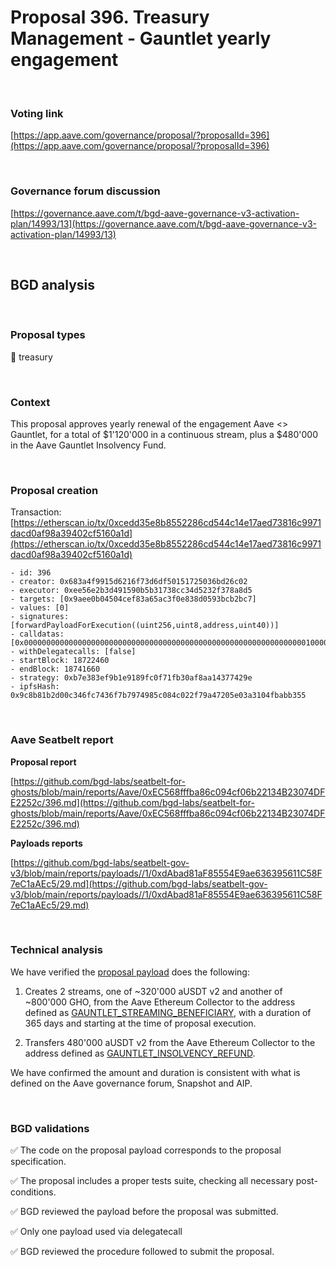# Proposal 396. Treasury Management - Gauntlet yearly engagement

<br>

### Voting link

[https://app.aave.com/governance/proposal/?proposalId=396](https://app.aave.com/governance/proposal/?proposalId=396)

<br>

### Governance forum discussion

[https://governance.aave.com/t/bgd-aave-governance-v3-activation-plan/14993/13](https://governance.aave.com/t/bgd-aave-governance-v3-activation-plan/14993/13)

<br>

## BGD analysis

<br>

### Proposal types

:bank: treasury

<br>

### Context

This proposal approves yearly renewal of the engagement Aave <> Gauntlet, for a total of $1'120'000 in a continuous stream, plus a $480'000 in the Aave Gauntlet Insolvency Fund.


<br>

### Proposal creation

Transaction: [https://etherscan.io/tx/0xcedd35e8b8552286cd544c14e17aed73816c9971dacd0af98a39402cf5160a1d](https://etherscan.io/tx/0xcedd35e8b8552286cd544c14e17aed73816c9971dacd0af98a39402cf5160a1d)

```
- id: 396
- creator: 0x683a4f9915d6216f73d6df50151725036bd26c02
- executor: 0xee56e2b3d491590b5b31738cc34d5232f378a8d5
- targets: [0x9aee0b04504cef83a65ac3f0e838d0593bcb2bc7]
- values: [0]
- signatures: [forwardPayloadForExecution((uint256,uint8,address,uint40))]
- calldatas: [0x00000000000000000000000000000000000000000000000000000000000000010000000000000000000000000000000000000000000000000000000000000001000000000000000000000000dabad81af85554e9ae636395611c58f7ec1aaec5000000000000000000000000000000000000000000000000000000000000001d]
- withDelegatecalls: [false]
- startBlock: 18722460
- endBlock: 18741660
- strategy: 0xb7e383ef9b1e9189fc0f71fb30af8aa14377429e
- ipfsHash: 0x9c8b81b2d00c346fc7436f7b7974985c084c022f79a47205e03a3104fbabb355
```

<br>

### Aave Seatbelt report

**Proposal report**

[https://github.com/bgd-labs/seatbelt-for-ghosts/blob/main/reports/Aave/0xEC568fffba86c094cf06b22134B23074DFE2252c/396.md](https://github.com/bgd-labs/seatbelt-for-ghosts/blob/main/reports/Aave/0xEC568fffba86c094cf06b22134B23074DFE2252c/396.md)

**Payloads reports**

[https://github.com/bgd-labs/seatbelt-gov-v3/blob/main/reports/payloads//1/0xdAbad81aF85554E9ae636395611C58F7eC1aAEc5/29.md](https://github.com/bgd-labs/seatbelt-gov-v3/blob/main/reports/payloads//1/0xdAbad81aF85554E9ae636395611C58F7eC1aAEc5/29.md)


<br>

### Technical analysis

We have verified the [proposal payload](https://etherscan.io/address/0x6147Be7E92242B9119Da9aE81a6a14e64caCe094#code#F1#L14) does the following:

1. Creates 2 streams, one of ~320'000 aUSDT v2 and another of ~800'000 GHO, from the Aave Ethereum Collector to the address defined as [GAUNTLET_STREAMING_BENEFICIARY](https://etherscan.io/address/0xD20c9667bf0047F313228F9fE11F8b9F8Dc29bBa), with a duration of 365 days and starting at the time of proposal execution.

2. Transfers 480'000 aUSDT v2 from the Aave Ethereum Collector to the address defined as [GAUNTLET_INSOLVENCY_REFUND](https://etherscan.io/address/0x7667095Caa12b79fCa489ff6E2198Ca01fDAe057).


We have confirmed the amount and duration is consistent with what is defined on the Aave governance forum, Snapshot and AIP.

<br>

### BGD validations

:white_check_mark: The code on the proposal payload corresponds to the proposal specification.

:white_check_mark: The proposal includes a proper tests suite, checking all necessary post-conditions.

:white_check_mark: BGD reviewed the payload before the proposal was submitted.

:white_check_mark: Only one payload used via delegatecall

:white_check_mark: BGD reviewed the procedure followed to submit the proposal.
